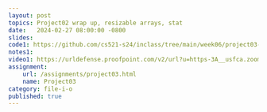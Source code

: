 ```yaml
---
layout: post
topics: Project02 wrap up, resizable arrays, stat
date:   2024-02-27 08:00:00 -0800
slides: 
code1: https://github.com/cs521-s24/inclass/tree/main/week06/project03-given
notes1: 
video1: https://urldefense.proofpoint.com/v2/url?u=https-3A__usfca.zoom.us_rec_share_DtSa4JwnMbhDO58JLyweNlJfmE-2DZQ172VZtic2HEcdIlEQvmAt0zW2rnhZ1ASbqs.qGlAF1QnXv9jUf0L&d=DwMFAw&c=qgVugHHq3rzouXkEXdxBNQ&r=zUwZhCZ6veD8D3JcqbG6_FfQD7Zw7tIzhr-R0Vq7V0s&m=6Jv0UhO8Rkbl24kxrBhoI7YP_ep0u9dXXjMWJi07qhWzDqJS7ZUn9j7zBSULL9NH&s=m_DwTZgnPRHpJJnN5WK0pt8Syp8qS4_0ckL2vFY5ukk&e=
assignment:
    url: /assignments/project03.html
    name: Project03
category: file-i-o
published: true
---
```


